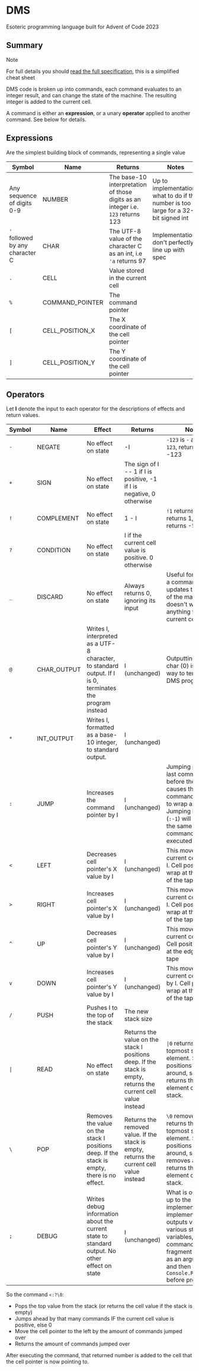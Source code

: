 # DMS
Esoteric programming language built for Advent of Code 2023

## Summary

> [!NOTE]
> For full details you should [read the full specification](https://github.com/percyqaz/DMS/blob/main/docs/spec.md), this is a simplified cheat sheet

DMS code is broken up into commands, each command evaluates to an integer result, and can change the state of the machine. The resulting integer is added to the current cell.

A command is either an **expression**, or a unary **operator** applied to another command. See below for details.

## Expressions

Are the simplest building block of commands, representing a single value

| Symbol | Name | Returns | Notes |
| ------ | ---- | ------- | ----- |
| Any sequence of digits 0-9 | NUMBER | The base-10 interpretation of those digits as an integer i.e. `123` returns 123 | Up to implementation what to do if the number is too large for a 32-bit signed int
| `'` followed by any character C | CHAR | The UTF-8 value of the character C as an int, i.e `'a` returns 97 | Implementations don't perfectly line up with spec
| `.` | CELL | Value stored in the current cell
| `%` | COMMAND_POINTER | The command pointer
| `[` | CELL_POSITION_X | The X coordinate of the cell pointer |
| `]` | CELL_POSITION_Y | The Y coordinate of the cell pointer |

## Operators

Let **I** denote the input to each operator for the descriptions of effects and return values.

| Symbol | Name | Effect | Returns | Notes |
| ------ | ---- | ------ | ------- | ----- |
| `-` | NEGATE | No effect on state | -I | `-123` is `-` applied to `123`, returning -123
| `+` | SIGN | No effect on state | The sign of I -- 1 if  I is positive, -1 if I is negative, 0 otherwise
| `!` | COMPLEMENT | No effect on state | 1 - I | `!1` returns 0, `!0` returns 1, `!6` returns -5
| `?` | CONDITION | No effect on state | I if the current cell value is positive. 0 otherwise
| `_` | DISCARD | No effect on state | Always returns 0, ignoring its input | Useful for creating a command that updates the state of the machine but doesn't write anything to the current cell.
| `@` | CHAR_OUTPUT | Writes I, interpreted as a UTF-8 character, to standard output. If I is 0, terminates the program instead | I (unchanged) | Outputting the NUL char (0) is the only way to terminate a DMS program
| `*` | INT_OUTPUT | Writes I, formatted as a base-10 integer, to standard output. | I (unchanged)
| `:` | JUMP | Increases the command pointer by I | I (unchanged) | Jumping past the last command or before the first causes the command pointer to wrap around. Jumping by -1 (`:-1`) will result in the same command being executed in a loop.
| `<` | LEFT | Decreases cell pointer's X value by I | I (unchanged) | This moves the current cell left by I. Cell positions wrap at the edges of the tape
| `>` | RIGHT | Increases cell pointer's X value by I | I (unchanged) | This moves the current cell right by I. Cell positions wrap at the edges of the tape
| `^` | UP | Decreases cell pointer's Y value by I | I (unchanged) | This moves the current cell up by I. Cell positions wrap at the edges of the tape
| `v` | DOWN | Increases cell pointer's Y value by I | I (unchanged) | This moves the current cell down by I. Cell positions wrap at the edges of the tape
| `/` | PUSH | Pushes I to the top of the stack | The new stack size
| `\|` | READ | No effect on state | Returns the value on the stack I positions deep. If the stack is empty, returns the current cell value instead | `\|0` returns the topmost stack element. Stack positions wrap around, so `\|-1` returns the bottom element of the stack.
| `\` | POP | Removes the value on the stack I positions deep. If the stack is empty, there is no effect. | Returns the removed value. If the stack is empty, returns the current cell value instead | `\0` removes and returns the topmost stack element. Stack positions  wrap around, so `\-1` removes and returns the bottom element of the stack.
| `;` | DEBUG | Writes debug information about the current state to standard output. No other effect on state | I (unchanged) | What is output is up to the implementation. F# implementation outputs value of various state variables, the command fragment passed as an argument, and then waits for `Console.ReadLine()` before proceeding

So the command `<:?\0`:
- Pops the top value from the stack (or returns the cell value if the stack is empty)
- Jumps ahead by that many commands IF the current cell value is positive, else 0
- Move the cell pointer to the left by the amount of commands jumped over
- Returns the amount of commands jumped over

After executing the command, that returned number is added to the cell that the cell pointer is now pointing to.
